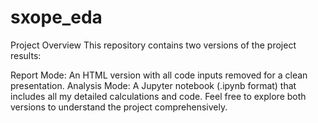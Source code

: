 # sxope_eda
Project Overview
This repository contains two versions of the project results:

Report Mode: An HTML version with all code inputs removed for a clean presentation.
Analysis Mode: A Jupyter notebook (.ipynb format) that includes all my detailed calculations and code.
Feel free to explore both versions to understand the project comprehensively.
